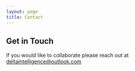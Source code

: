 ```yaml
---
layout: page
title: Contact
---
```


## Get in Touch

If you would like to collaborate please reach out at [deltaintelligence@outlook.com](mailto:deltaintelligence@outlook.com)

